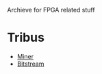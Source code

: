 Archieve for FPGA related stuff

# Tribus
- [Miner](https://github.com/MonadNetwork/fpga-archieve/releases/download/tribus-miner/ccminer.vcu1525.linux.src.tar)
- [Bitstream](https://github.com/digitalcruncher/keccak-tribus/releases/download/2/vcu1525-keccak-tribus-variable.tar.gz)

